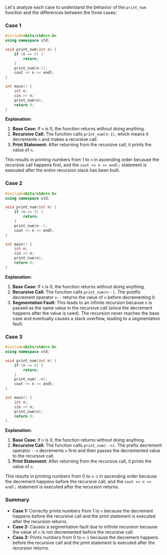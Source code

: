 Let's analyze each case to understand the behavior of the `print_num` function and the differences between the three cases:

### Case 1
```cpp
#include<bits/stdc++.h>
using namespace std;

void print_num(int n) {
    if (n == 0) {
        return;
    }
    print_num(n-1);
    cout << n << endl;
}

int main() {
    int n;
    cin >> n;
    print_num(n);
    return 0;
}
```
**Explanation:**

1. **Base Case:** If `n` is 0, the function returns without doing anything.
2. **Recursive Call:** The function calls `print_num(n-1)`, which means it decrements `n` and makes a recursive call.
3. **Print Statement:** After returning from the recursive call, it prints the value of `n`.

This results in printing numbers from 1 to `n` in ascending order because the recursive call happens first, and the `cout << n << endl;` statement is executed after the entire recursion stack has been built.

### Case 2
```cpp
#include<bits/stdc++.h>
using namespace std;

void print_num(int n) {
    if (n == 0) {
        return;
    }
    print_num(n--);
    cout << n << endl;
}

int main() {
    int n;
    cin >> n;
    print_num(n);
    return 0;
}
```
**Explanation:**

1. **Base Case:** If `n` is 0, the function returns without doing anything.
2. **Recursive Call:** The function calls `print_num(n--)`. The postfix decrement operator `n--` returns the value of `n` before decrementing it.
3. **Segmentation Fault:** This leads to an infinite recursion because `n` is passed as the same value in the recursive call (since the decrement happens after the value is used). The recursion never reaches the base case and eventually causes a stack overflow, leading to a segmentation fault.

### Case 3
```cpp
#include<bits/stdc++.h>
using namespace std;

void print_num(int n) {
    if (n == 0) {
        return;
    }
    print_num(--n);
    cout << n << endl;
}

int main() {
    int n;
    cin >> n;
    print_num(n);
    return 0;
}
```
**Explanation:**

1. **Base Case:** If `n` is 0, the function returns without doing anything.
2. **Recursive Call:** The function calls `print_num(--n)`. The prefix decrement operator `--n` decrements `n` first and then passes the decremented value to the recursive call.
3. **Print Statement:** After returning from the recursive call, it prints the value of `n`.

This results in printing numbers from 0 to `n-1` in ascending order because the decrement happens before the recursive call, and the `cout << n << endl;` statement is executed after the recursion returns.

### Summary
- **Case 1:** Correctly prints numbers from 1 to `n` because the decrement happens before the recursive call and the print statement is executed after the recursion returns.
- **Case 2:** Causes a segmentation fault due to infinite recursion because the value of `n` is not decremented before the recursive call.
- **Case 3:** Prints numbers from 0 to `n-1` because the decrement happens before the recursive call and the print statement is executed after the recursion returns.